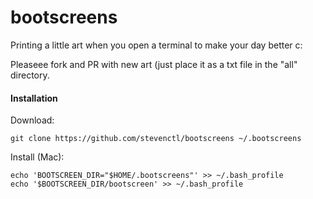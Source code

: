 # bootscreens

Printing a little art when you open a terminal to make your day better c:

Pleaseee fork and PR with new art (just place it as a txt file in the "all" directory.

#### Installation

Download:
```
git clone https://github.com/stevenctl/bootscreens ~/.bootscreens
```

Install (Mac):
```
echo 'BOOTSCREEN_DIR="$HOME/.bootscreens"' >> ~/.bash_profile
echo '$BOOTSCREEN_DIR/bootscreen' >> ~/.bash_profile
```
